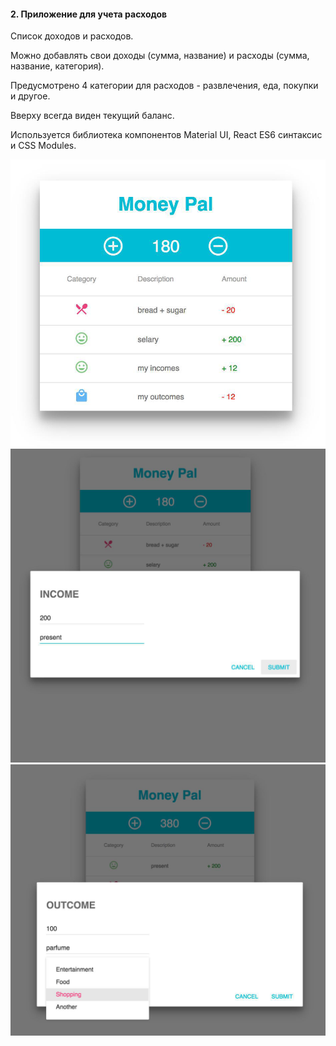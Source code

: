#### 2. Приложение для учета расходов

Список доходов и расходов.

Можно добавлять свои доходы (сумма, название) и расходы (сумма, название, категория).

Предусмотрено 4 категории для расходов - развлечения, еда, покупки и другое.

Вверху всегда виден текущий баланс.

Используется библиотека компонентов Material UI, React ES6 синтаксис и СSS Modules.


![moneyPal](../_assets/moneyPal.png)
![income](../_assets/income.png)
![outcome](../_assets/outcome.png)
 